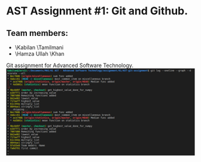 # AST Assignment \#1: Git and Github.
## Team members:
* \Kabilan \Tamilmani
* \Hamza Ullah \Khan

Git assignment for Advanced Software Technology. 
![Git Log](log.png)
